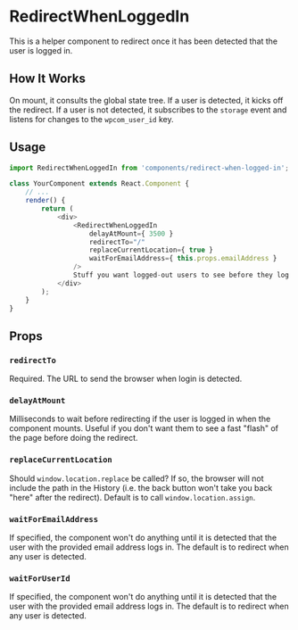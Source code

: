 # RedirectWhenLoggedIn

This is a helper component to redirect once it has been detected that the user is logged in.

## How It Works

On mount, it consults the global state tree. If a user is detected, it kicks off the redirect.
If a user is not detected, it subscribes to the `storage` event and listens for changes to the `wpcom_user_id` key.

## Usage

```javascript
import RedirectWhenLoggedIn from 'components/redirect-when-logged-in';

class YourComponent extends React.Component {
	// ...
	render() {
		return (
			<div>
				<RedirectWhenLoggedIn
					delayAtMount={ 3500 }
					redirectTo="/"
					replaceCurrentLocation={ true }
					waitForEmailAddress={ this.props.emailAddress }
				/>
				Stuff you want logged-out users to see before they log in.
			</div>
		);
	}
}
```

## Props

### `redirectTo`

Required. The URL to send the browser when login is detected.

### `delayAtMount`

Milliseconds to wait before redirecting if the user is logged in when the component mounts. Useful if you don't want them to see a fast "flash" of the page before doing the redirect.

### `replaceCurrentLocation`

Should `window.location.replace` be called? If so, the browser will not include the path in the History (i.e. the back button won't take you back "here" after the redirect). Default is to call `window.location.assign`.

### `waitForEmailAddress`

If specified, the component won't do anything until it is detected that the user with the provided email address logs in. The default is to redirect when any user is detected.

### `waitForUserId`

If specified, the component won't do anything until it is detected that the user with the provided email address logs in. The default is to redirect when any user is detected.

